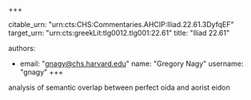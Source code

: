 +++


citable_urn: "urn:cts:CHS:Commentaries.AHCIP:Iliad.22.61.3DyfqEF"
target_urn: "urn:cts:greekLit:tlg0012.tlg001:22.61"
title: "Iliad 22.61"

authors:
- email: "gnagy@chs.harvard.edu"
  name: "Gregory Nagy"
  username: "gnagy"
+++

<p>analysis of semantic overlap between perfect oida and aorist eidon</p>